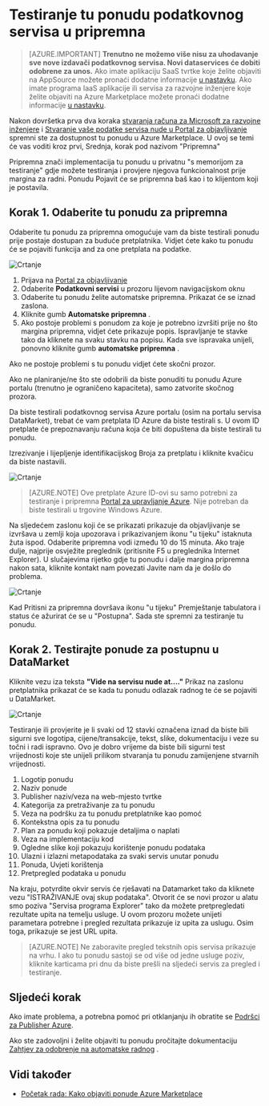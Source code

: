 <properties
   pageTitle="Testiranje tu ponudu podatkovnog servisa za Marketplace | Microsoft Azure"
   description="Objašnjenje kako testirati vaše podatkovnog servisa ponuda za Azure Marketplace."
   services="marketplace-publishing"
   documentationCenter=""
   authors="HannibalSII"
   manager="hascipio"
   editor=""/>

<tags
   ms.service="marketplace"
   ms.devlang="na"
   ms.topic="article"
   ms.tgt_pltfrm="na"
   ms.workload="na"
   ms.date="08/26/2016"
   ms.author="hascipio; avikova" />

# <a name="testing-your-data-service-offer-in-staging"></a>Testiranje tu ponudu podatkovnog servisa u pripremna

>[AZURE.IMPORTANT] **Trenutno ne možemo više nisu za uhodavanje sve nove izdavači podatkovnog servisa. Novi dataservices će dobiti odobrene za unos.** Ako imate aplikaciju SaaS tvrtke koje želite objaviti na AppSource možete pronaći dodatne informacije [u nastavku](https://appsource.microsoft.com/partners). Ako imate programa IaaS aplikacije ili servisa za razvojne inženjere koje želite objaviti na Azure Marketplace možete pronaći dodatne informacije [u nastavku](https://azure.microsoft.com/marketplace/programs/certified/).

Nakon dovršetka prva dva koraka [stvaranja računa za Microsoft za razvojne inženjere](marketplace-publishing-accounts-creation-registration.md) i [Stvaranje vaše podatke servisa nude u Portal za objavljivanje](marketplace-publishing-data-service-creation.md) spremni ste za dostupnost tu ponudu u Azure Marketplace. U ovoj se temi će vas voditi kroz prvi, Srednja, korak pod nazivom "Pripremna"

Pripremna znači implementacija tu ponudu u privatnu "s memorijom za testiranje" gdje možete testiranja i provjere njegova funkcionalnost prije margina za radni. Ponudu Pojavit će se pripremna baš kao i to klijentom koji je postavila.

## <a name="step-1-pushing-your-offer-to-staging"></a>Korak 1. Odaberite tu ponudu za pripremna
Odaberite tu ponudu za pripremna omogućuje vam da biste testirali ponudu prije postaje dostupan za buduće pretplatnika.  Vidjet ćete kako tu ponudu će se pojaviti funkcija and za one pretplata na podatke.  

  ![Crtanje](media/marketplace-publishing-data-service-test-in-staging/step-1.1.png)

1.  Prijava na [Portal za objavljivanje](https://publish.windowsazure.com)
2.  Odaberite **Podatkovni servisi** u prozoru lijevom navigacijskom oknu
3.  Odaberite tu ponudu želite automatske pripremna. Prikazat će se iznad zaslona.
4.  Kliknite gumb **Automatske pripremna** .  
5.  Ako postoje problemi s ponudom za koje je potrebno izvršiti prije no što margina pripremna, vidjet ćete prikazuje popis.  Ispravljanje te stavke tako da kliknete na svaku stavku na popisu. Kada sve ispravaka unijeli, ponovno kliknite gumb **automatske pripremna** .

Ako ne postoje problemi s tu ponudu vidjet ćete skočni prozor.  

Ako ne planiranje/ne što ste odobrili da biste ponuditi tu ponudu Azure portalu (trenutno je ograničeno kapaciteta), samo zatvorite skočnog prozora.

Da biste testirali podatkovnog servisa Azure portalu (osim na portalu servisa DataMarket), trebat će vam pretplata ID Azure da biste testirali s.  U ovom ID pretplate će prepoznavanju računa koja će biti dopuštena da biste testirali tu ponudu.  

Izrezivanje i lijepljenje identifikacijskog Broja za pretplatu i kliknite kvačicu da biste nastavili.

  ![Crtanje](media/marketplace-publishing-data-service-test-in-staging/step-1.2.png)

> [AZURE.NOTE] Ove pretplate Azure ID-ovi su samo potrebni za testiranje i pripremna [Portal za upravljanje Azure](https://manage.windowsazure.com). Nije potreban da biste testirali u trgovine Windows Azure.

Na sljedećem zaslonu koji će se prikazati prikazuje da objavljivanje se izvršava u zemlji koja upozorava i prikazivanjem ikonu "u tijeku" istaknuta žuta ispod. Odaberite pripremna vodi između 10 do 15 minuta.  Ako traje dulje, najprije osvježite preglednik (pritisnite F5 u preglednika Internet Explorer).  U slučajevima rijetko gdje tu ponudu i dalje margina pripremna nakon sata, kliknite kontakt nam povezati Javite nam da je došlo do problema.

  ![Crtanje](media/marketplace-publishing-data-service-test-in-staging/step-1.3.png)

Kad Pritisni za pripremna dovršava ikonu "u tijeku" Premještanje tabulatora i status će ažurirat će se u "Postupna".  Sada ste spremni za testiranje tu ponudu.  

## <a name="step-2-test-your-staged-offer-in-datamarket"></a>Korak 2. Testirajte ponude za postupnu u DataMarket

Kliknite vezu iza teksta **"Vide na servisu nude at...."** Prikaz na zaslonu pretplatnika prikazat će se kada tu ponudu odlazak radnog te će se pojaviti u DataMarket.

  ![Crtanje](media/marketplace-publishing-data-service-test-in-staging/step-2.2.png)

Testiranje ili provjerite je li svaki od 12 stavki označena iznad da biste bili sigurni sve logotipa, cijene/transakcije, tekst, slike, dokumentaciju i veze su točni i radi ispravno.  Ovo je dobro vrijeme da biste bili sigurni test vrijednosti koje ste unijeli prilikom stvaranja tu ponudu zamijenjene stvarnih vrijednosti.

1. Logotip ponudu
2. Naziv ponude
3. Publisher naziv/veza na web-mjesto tvrtke
4. Kategorija za pretraživanje za tu ponudu
5. Veza na podršku za tu ponudu pretplatnike kao pomoć
6. Kontekstna opis za tu ponudu
7. Plan za ponudu koji pokazuje detaljima o naplati
8. Veza na implementaciju kod
9. Ogledne slike koji pokazuju korištenje ponudu podataka
10. Ulazni i izlazni metapodataka za svaki servis unutar ponudu
11. Ponuda, Uvjeti korištenja
12. Pretpregled podataka u ponudu


Na kraju, potvrdite okvir servis će rješavati na Datamarket tako da kliknete vezu "ISTRAŽIVANJE ovaj skup podataka".  Otvorit će se novi prozor u alatu smo poziva "Servisa programa Explorer" tako da možete pretpregledati rezultate upita na temelju usluge.  U ovom prozoru možete unijeti parametara potrebne i pregled rezultata prikazuje iz upita za uslugu.   Osim toga, prikazuje se jest URL upita.  

> [AZURE.NOTE] Ne zaboravite pregled tekstnih opis servisa prikazuje na vrhu.  I ako tu ponudu sastoji se od više od jedne usluge poziv, kliknite karticama pri dnu da biste prešli na sljedeći servis za pregled i testiranje.



## <a name="next-step"></a>Sljedeći korak
Ako imate problema, a potrebna pomoć pri otklanjanju ih obratite se [Podršci za Publisher Azure]( http://go.microsoft.com/fwlink/?LinkId=272975).

Ako ste zadovoljni i želite objaviti tu ponudu pročitajte dokumentaciju [Zahtjev za odobrenje na automatske radnog](marketplace-publishing-push-to-production.md) .

## <a name="see-also"></a>Vidi također
- [Početak rada: Kako objaviti ponude Azure Marketplace](marketplace-publishing-getting-started.md)
